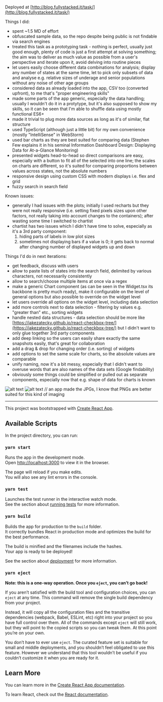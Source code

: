 Deployed at [http://blog.fullystacked.it/task/](http://blog.fullystacked.it/task/)

Things I did:
- spent ~1.5 MD of effort
- obfuscated sample data, so the repo despite being public is not findable via search engines
- treated this task as a prototyping task - nothing is perfect, usually just good enough, plenty of code is just a first attempt at solving something; the aim was to deliver as much value as possible from a user's perspective and iterate upon it, avoid delving into routine pieces
- let users easily choose different data combinations for analysis; display any number of states at the same time, let to pick only subsets of data and analyse e.g. relative sizes of underage and senior populations without any noise of other age groups 
- considered data as already loaded into the app, CSV too (converted upfront), to me that's "proper engineering skills"
- made some parts of the app generic, especially the data handling; usually I wouldn't do it in a protytype, but it's also supposed to show my skills, so it can be seen that I'm able to shuffle data using mostly functional ES6+
- made it trivial to plug more data sources as long as it's of similar, flat structure 
- used TypeScript (although just a little bit) for my own convenience (mostly "IntelliSense" in WebStorm)
- used bar charts as they are best suited for comparing data (Stephen Few explains it in his seminal Information Dashboard Design: Displaying Data for At-a-Glance Monitoring)
- presented widgets head-to-head so direct comparisons are easy, especially with a button to fit all of the selected into one line; the scales on charts are different, so it's suited for comparing proportions between values across states, not the absolute numbers
- responsive design using custom CSS with modern displays i.e. flex and grid
- fuzzy search in search field

Known issues:
- generally I had issues with the plots; initially I used recharts but they were not really responsive (i.e. setting fixed pixels sizes upon other factors, not really taking into account changes to the containers); after wasting some time I switched to chartist
- chartist has two issues which I didn't have time to solve, especially as it's a 3rd party component:  
  1. hiding parts of labels in low plot sizes
  2. sometimes not displaying bars if a value is 0; it gets back to normal after changing number of displayed widgets up and down  

Things I'd do in next iterations:
- get feedback, discuss with users
- allow to paste lists of states into the search field, delimited by various characters, not necessarily consistently
- allow to search/choose multiple items at once via a regex
- make a generic Chart component (as can be seen in the Widget.tsx its backbone is pretty much ready), make it configurable on the level of general options but also possible to override on the widget level
- let users override all options on the widget level, including data selection
- add more controls next to data selection - filtering by values e.g. "greater than" etc., sorting widgets
- handle nested data structures - data selection should be more like [https://jakezatecky.github.io/react-checkbox-tree/](https://jakezatecky.github.io/react-checkbox-tree/) but I didn't want to only glue together 3rd party components
- add deep linking so the users can easily share exactly the same snapshots easily, that's great for collaboration
- add a drag & drop for changing order (i.e. sorting) of widgets
- add options to set the same scale for charts, so the absolute values are comparable
- unify naming, now it's a bit messy, especially that I didn't want to overuse words that are also names of the data sets (Google findability)
- obviously some things could be simplified or pulled out as separate components, especially now that e.g. shape of data for charts is known

![alt text](http://blog.fullystacked.it/task/mobile-1.jpg "Screenshot from smartphone 1")
![alt text](http://blog.fullystacked.it/task/mobile-2.jpg "Screenshot from smartphone 2")
// an app made the JPGs, I know that PNGs are better suited for this kind of imaging

---

This project was bootstrapped with [Create React App](https://github.com/facebook/create-react-app).

## Available Scripts

In the project directory, you can run:

### `yarn start`

Runs the app in the development mode.<br />
Open [http://localhost:3000](http://localhost:3000) to view it in the browser.

The page will reload if you make edits.<br />
You will also see any lint errors in the console.

### `yarn test`

Launches the test runner in the interactive watch mode.<br />
See the section about [running tests](https://facebook.github.io/create-react-app/docs/running-tests) for more information.

### `yarn build`

Builds the app for production to the `build` folder.<br />
It correctly bundles React in production mode and optimizes the build for the best performance.

The build is minified and the filenames include the hashes.<br />
Your app is ready to be deployed!

See the section about [deployment](https://facebook.github.io/create-react-app/docs/deployment) for more information.

### `yarn eject`

**Note: this is a one-way operation. Once you `eject`, you can’t go back!**

If you aren’t satisfied with the build tool and configuration choices, you can `eject` at any time. This command will remove the single build dependency from your project.

Instead, it will copy all the configuration files and the transitive dependencies (webpack, Babel, ESLint, etc) right into your project so you have full control over them. All of the commands except `eject` will still work, but they will point to the copied scripts so you can tweak them. At this point you’re on your own.

You don’t have to ever use `eject`. The curated feature set is suitable for small and middle deployments, and you shouldn’t feel obligated to use this feature. However we understand that this tool wouldn’t be useful if you couldn’t customize it when you are ready for it.

## Learn More

You can learn more in the [Create React App documentation](https://facebook.github.io/create-react-app/docs/getting-started).

To learn React, check out the [React documentation](https://reactjs.org/).
